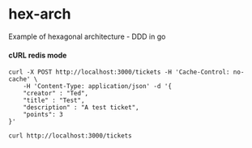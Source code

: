 # hex-arch

Example of hexagonal architecture - DDD in go

#### cURL redis mode
```
curl -X POST http://localhost:3000/tickets -H 'Cache-Control: no-cache' \
	-H 'Content-Type: application/json' -d '{
	"creator" : "Ted",
	"title" : "Test",
	"description" : "A test ticket",
	"points": 3
}'
```

```
curl http://localhost:3000/tickets
```
